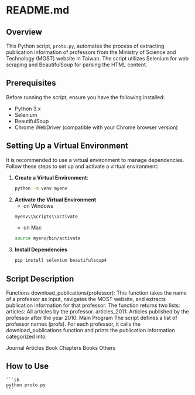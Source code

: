 # README.md

## Overview

This Python script, `proto.py`, automates the process of extracting publication information of professors from the Ministry of Science and Technology (MOST) website in Taiwan. The script utilizes Selenium for web scraping and BeautifulSoup for parsing the HTML content.

## Prerequisites

Before running the script, ensure you have the following installed:
- Python 3.x
- Selenium
- BeautifulSoup
- Chrome WebDriver (compatible with your Chrome browser version)

## Setting Up a Virtual Environment

It is recommended to use a virtual environment to manage dependencies. Follow these steps to set up and activate a virtual environment:

1. **Create a Virtual Environment**:
   ```sh
   python -m venv myenv
    ```
2. **Activate the Virtual Environment**
    - on Windows
    ```sh
    myenv\\Scripts\\activate
    ```
    - on Mac
    ```sh
    source myenv/bin/activate
    ```
3. **Install Dependencies**
    ```sh
    pip install selenium beautifulsoup4
    ```
## Script Description
Functions
download_publications(professor): This function takes the name of a professor as input, navigates the MOST website, and extracts publication information for that professor. The function returns two lists:
articles: All articles by the professor.
articles_2011: Articles published by the professor after the year 2010.
Main Program
The script defines a list of professor names (profs). For each professor, it calls the download_publications function and prints the publication information categorized into:

Journal Articles
Book Chapters
Books
Others

## How to Use

    ```sh
    python proto.py
    ```
